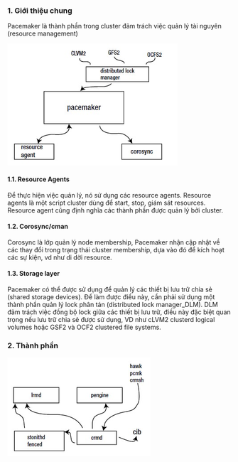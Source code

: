 ### 1. Giới thiệu chung
Pacemaker là thành phần trong cluster đảm trách việc quản lý tài nguyên (resource management)

![pacemaker_relate_to_otherpart](images/pacemaker_1.jpg)


#### 1.1. Resource Agents
Để thực hiện việc quản lý, nó sử dụng các resource agents. Resource agents là một script cluster dùng để start, stop, giám sát resources. Resource agent cũng định nghĩa các thành phần được quản lý bởi cluster.

#### 1.2. Corosync/cman
Corosync là lớp quản lý node membership, Pacemaker nhận cập nhật về các thay đổi trong trạng thái cluster membership, dựa vào đó để kích hoạt các sự kiện, vd như di dời resource.


#### 1.3. Storage layer
Pacemaker có thể được sử dụng để quản lý các thiết bị lưu trữ chia sẻ (shared storage devices). Để làm được điều này, cần phải sử dụng một thành phần quản lý lock phân tán (distributed lock manager_DLM). DLM đảm trách việc đồng bộ lock giữa các thiết bị lưu trữ, điều này đặc biệt quan trọng nếu lưu trữ chia sẻ được sử dụng, VD như cLVM2 clusterd logical volumes hoặc GSF2 và OCF2 clustered file systems.

### 2. Thành phần

![pacemaker_components](images/pacemaker_2.jpg)